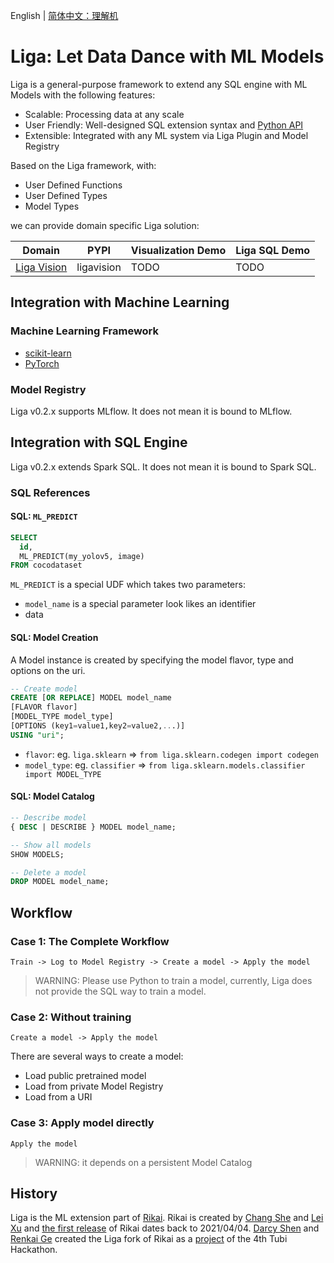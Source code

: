 English | [简体中文：理解机](README_ZH.md)

# Liga: Let Data Dance with ML Models
Liga is a general-purpose framework to extend any SQL engine with ML Models with the following features:
+ Scalable: Processing data at any scale
+ User Friendly: Well-designed SQL extension syntax and [Python API](README_PYTHON.md)
+ Extensible: Integrated with any ML system via Liga Plugin and Model Registry

Based on the Liga framework, with:
+ User Defined Functions
+ User Defined Types
+ Model Types

we can provide domain specific Liga solution:

| Domain | PYPI | Visualization Demo | Liga SQL Demo |
|-----------------|------|--------------------|---------------|
| [Liga Vision](README_VISION.md) | ligavision | TODO | TODO |

## Integration with Machine Learning
### Machine Learning Framework
+ [scikit-learn](README_SKLEARN.md)
+ [PyTorch](https://github.com/komprenilo/liga-pytorch)

### Model Registry
Liga v0.2.x supports MLflow. It does not mean it is bound to MLflow.

## Integration with SQL Engine
Liga v0.2.x extends Spark SQL. It does not mean it is bound to Spark SQL.

### SQL References
#### SQL: `ML_PREDICT`
``` sql
SELECT
  id,
  ML_PREDICT(my_yolov5, image)
FROM cocodataset 
```

`ML_PREDICT` is a special UDF which takes two parameters:
+ `model_name` is a special parameter look likes an identifier
+ data

#### SQL: Model Creation
A Model instance is created by specifying the model flavor, type and options on the uri.

``` sql
-- Create model
CREATE [OR REPLACE] MODEL model_name
[FLAVOR flavor]
[MODEL_TYPE model_type]
[OPTIONS (key1=value1,key2=value2,...)]
USING "uri";
```

+ `flavor`: eg. `liga.sklearn` => `from liga.sklearn.codegen import codegen`
+ `model_type`: eg. `classifier` => `from liga.sklearn.models.classifier import MODEL_TYPE`


#### SQL: Model Catalog
``` sql
-- Describe model
{ DESC | DESCRIBE } MODEL model_name;

-- Show all models
SHOW MODELS;

-- Delete a model
DROP MODEL model_name;
```

## Workflow
### Case 1: The Complete Workflow
```
Train -> Log to Model Registry -> Create a model -> Apply the model
```
> WARNING: Please use Python to train a model, currently, Liga does not provide the SQL way to train a model.

### Case 2: Without training
```
Create a model -> Apply the model
```
There are several ways to create a model:
+ Load public pretrained model
+ Load from private Model Registry
+ Load from a URI


### Case 3: Apply model directly
```
Apply the model
```
> WARNING: it depends on a persistent Model Catalog

## History
Liga is the ML extension part of [Rikai](https://github.com/eto-ai/rikai). Rikai is created by [Chang She](https://github.com/changhiskhan) and [Lei Xu](https://github.com/eddyxu) and [the first release](https://github.com/eto-ai/rikai/releases/tag/v0.0.4) of Rikai dates back to 2021/04/04. [Darcy Shen](https://github.com/da-tubi) and [Renkai Ge](https://github.com/Renkai) created the Liga fork of Rikai as a [project](https://github.com/komprenilo/liga/issues/13) of the 4th Tubi Hackathon.
